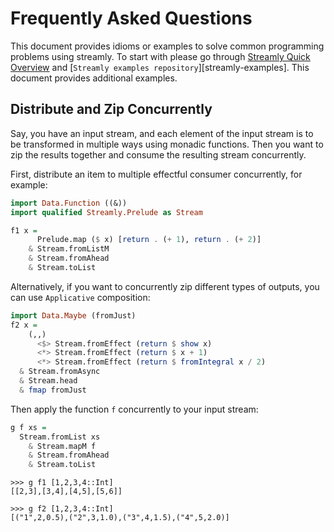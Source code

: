 # Frequently Asked Questions

This document provides idioms or examples to solve common programming
problems using streamly. To start with please go through [Streamly Quick
Overview](README.md) and [`Streamly examples repository`][streamly-examples].
This document provides additional examples.

## Distribute and Zip Concurrently

Say, you have an input stream, and each element of the input stream is to be
transformed in multiple ways using monadic functions. Then you want to zip the
results together and consume the resulting stream concurrently.

First, distribute an item to multiple effectful consumer concurrently, for
example:

```haskell
import Data.Function ((&))
import qualified Streamly.Prelude as Stream

f1 x =
      Prelude.map ($ x) [return . (+ 1), return . (+ 2)]
    & Stream.fromListM
    & Stream.fromAhead
    & Stream.toList
```

Alternatively, if you want to concurrently zip different types of outputs, you
can use `Applicative` composition:

```haskell
import Data.Maybe (fromJust)
f2 x =
    (,,)
      <$> Stream.fromEffect (return $ show x)
      <*> Stream.fromEffect (return $ x + 1)
      <*> Stream.fromEffect (return $ fromIntegral x / 2)
  & Stream.fromAsync
  & Stream.head
  & fmap fromJust
```

Then apply the function `f` concurrently to your input stream:

```haskell
g f xs =
  Stream.fromList xs
    & Stream.mapM f
    & Stream.fromAhead
    & Stream.toList
```

```
>>> g f1 [1,2,3,4::Int]
[[2,3],[3,4],[4,5],[5,6]]

>>> g f2 [1,2,3,4::Int]
[("1",2,0.5),("2",3,1.0),("3",4,1.5),("4",5,2.0)]
```
